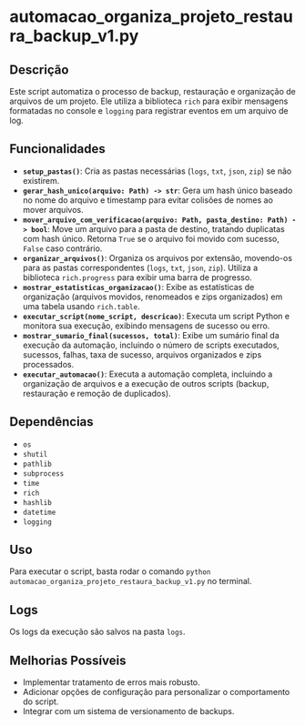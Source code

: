 # automacao_organiza_projeto_restaura_backup_v1.py

## Descrição

Este script automatiza o processo de backup, restauração e organização de arquivos de um projeto. Ele utiliza a biblioteca `rich` para exibir mensagens formatadas no console e `logging` para registrar eventos em um arquivo de log.

## Funcionalidades

- **`setup_pastas()`**: Cria as pastas necessárias (`logs`, `txt`, `json`, `zip`) se não existirem.
- **`gerar_hash_unico(arquivo: Path) -> str`**: Gera um hash único baseado no nome do arquivo e timestamp para evitar colisões de nomes ao mover arquivos.
- **`mover_arquivo_com_verificacao(arquivo: Path, pasta_destino: Path) -> bool`**: Move um arquivo para a pasta de destino, tratando duplicatas com hash único. Retorna `True` se o arquivo foi movido com sucesso, `False` caso contrário.
- **`organizar_arquivos()`**: Organiza os arquivos por extensão, movendo-os para as pastas correspondentes (`logs`, `txt`, `json`, `zip`). Utiliza a biblioteca `rich.progress` para exibir uma barra de progresso.
- **`mostrar_estatisticas_organizacao()`**: Exibe as estatísticas de organização (arquivos movidos, renomeados e zips organizados) em uma tabela usando `rich.table`.
- **`executar_script(nome_script, descricao)`**: Executa um script Python e monitora sua execução, exibindo mensagens de sucesso ou erro.
- **`mostrar_sumario_final(sucessos, total)`**: Exibe um sumário final da execução da automação, incluindo o número de scripts executados, sucessos, falhas, taxa de sucesso, arquivos organizados e zips processados.
- **`executar_automacao()`**: Executa a automação completa, incluindo a organização de arquivos e a execução de outros scripts (backup, restauração e remoção de duplicados).

## Dependências

- `os`
- `shutil`
- `pathlib`
- `subprocess`
- `time`
- `rich`
- `hashlib`
- `datetime`
- `logging`

## Uso

Para executar o script, basta rodar o comando `python automacao_organiza_projeto_restaura_backup_v1.py` no terminal.

## Logs

Os logs da execução são salvos na pasta `logs`.

## Melhorias Possíveis

- Implementar tratamento de erros mais robusto.
- Adicionar opções de configuração para personalizar o comportamento do script.
- Integrar com um sistema de versionamento de backups.
